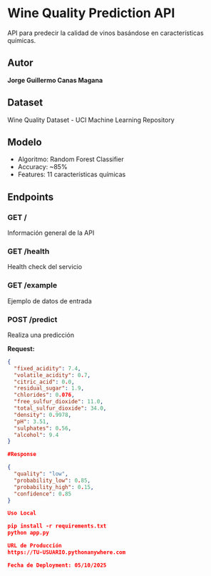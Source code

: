 
# Wine Quality Prediction API

API para predecir la calidad de vinos basándose en características químicas.

## Autor
**Jorge Guillermo Canas Magana**

## Dataset
Wine Quality Dataset - UCI Machine Learning Repository

## Modelo
- Algoritmo: Random Forest Classifier
- Accuracy: ~85%
- Features: 11 características químicas

## Endpoints

### GET /
Información general de la API

### GET /health
Health check del servicio

### GET /example
Ejemplo de datos de entrada

### POST /predict
Realiza una predicción

**Request:**
```json
{
  "fixed_acidity": 7.4,
  "volatile_acidity": 0.7,
  "citric_acid": 0.0,
  "residual_sugar": 1.9,
  "chlorides": 0.076,
  "free_sulfur_dioxide": 11.0,
  "total_sulfur_dioxide": 34.0,
  "density": 0.9978,
  "pH": 3.51,
  "sulphates": 0.56,
  "alcohol": 9.4
}

#Response

{
  "quality": "low",
  "probability_low": 0.85,
  "probability_high": 0.15,
  "confidence": 0.85
}

Uso Local

pip install -r requirements.txt
python app.py

URL de Producción
https://TU-USUARIO.pythonanywhere.com

Fecha de Deployment: 05/10/2025

